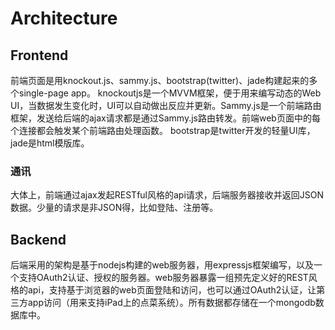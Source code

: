 # Architecture

## Frontend
前端页面是用knockout.js、sammy.js、bootstrap(twitter)、jade构建起来的多个single-page app。
knockoutjs是一个MVVM框架，便于用来编写动态的Web UI，当数据发生变化时，UI可以自动做出反应并更新。Sammy.js是一个前端路由框架，发送给后端的ajax请求都是通过Sammy.js路由转发。前端web页面中的每个连接都会触发某个前端路由处理函数。
bootstrap是twitter开发的轻量UI库，jade是html模版库。

### 通讯
大体上，前端通过ajax发起RESTful风格的api请求，后端服务器接收并返回JSON数据。少量的请求是非JSON得，比如登陆、注册等。


## Backend
后端采用的架构是基于nodejs构建的web服务器，用expressjs框架编写，以及一个支持OAuth2认证、授权的服务器。web服务器暴露一组预先定义好的REST风格的api，支持基于浏览器的web页面登陆和访问，也可以通过OAuth2认证，让第三方app访问（用来支持iPad上的点菜系统）。所有数据都存储在一个mongodb数据库中。

